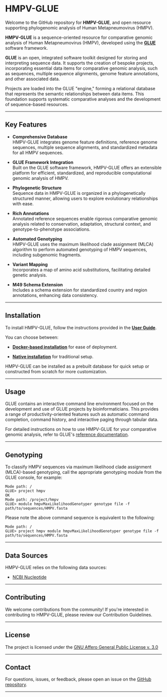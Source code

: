 HMPV-GLUE
=========

Welcome to the GitHub repository for **HMPV-GLUE**, and open resource supporting phylogenomic analysis of Human Metapneumovirus (HMPV).

**HMPV-GLUE** is a sequence-oriented resource for comparative genomic analysis of Human Metapneumovirus (HMPV), developed using the [**GLUE**](https://github.com/giffordlabcvr/gluetools) software framework.

**GLUE** is an open, integrated software toolkit designed for storing and interpreting sequence data. It supports the creation of bespoke projects, incorporating essential data items for comparative genomic analysis, such as sequences, multiple sequence alignments, genome feature annotations, and other associated data.

Projects are loaded into the GLUE "engine," forming a relational database that represents the semantic relationships between data items. This foundation supports systematic comparative analyses and the development of sequence-based resources.

* * * * *

Key Features
------------

-   **Comprehensive Database**\
    HMPV-GLUE integrates genome feature definitions, reference genome sequences, multiple sequence alignments, and standardized metadata for all HMPV sequences.

-   **GLUE Framework Integration**\
    Built on the GLUE software framework, HMPV-GLUE offers an extensible platform for efficient, standardized, and reproducible computational genomic analysis of HMPV.

-   **Phylogenetic Structure**\
    Sequence data in HMPV-GLUE is organized in a phylogenetically structured manner, allowing users to explore evolutionary relationships with ease.

-   **Rich Annotations**\
    Annotated reference sequences enable rigorous comparative genomic analysis related to conservation, adaptation, structural context, and genotype-to-phenotype associations.

-   **Automated Genotyping**\
    HMPV-GLUE uses the maximum likelihood clade assignment (MLCA) algorithm to perform automated genotyping of HMPV sequences, including subgenomic fragments.

-   **Variant Mapping**\
    Incorporates a map of amino acid substitutions, facilitating detailed genetic analysis.

-   **M49 Schema Extension**\
    Includes a schema extension for standardized country and region annotations, enhancing data consistency.

* * * * *

Installation
------------

To install HMPV-GLUE, follow the instructions provided in the [**User Guide**](https://github.com/giffordlabcvr/HMPV-GLUE/wiki).

You can choose between:

-   [**Docker-based installation**](https://github.com/giffordlabcvr/HMPV-GLUE/wiki/Docker-Installation) for ease of deployment.

-   [**Native installation**](https://github.com/giffordlabcvr/HMPV-GLUE/wiki/Native-Installation) for traditional setup.

HMPV-GLUE can be installed as a prebuilt database for quick setup or constructed from scratch for more customization.

* * * * *

Usage
-----

GLUE contains an interactive command line environment focused on the development and use of GLUE projects by bioinformaticians. This provides a range of productivity-oriented features such as automatic command completion, command history, and interactive paging through tabular data.

For detailed instructions on how to use HMPV-GLUE for your comparative genomic analysis, refer to GLUE's [reference documentation](http://glue-tools.cvr.gla.ac.uk/).

* * * * *

Genotyping
----------

To classify HMPV sequences via maximum likelihood clade assignment (MLCA)-based genotyping, call the appropriate genotyping module from the GLUE console, for example:

```
Mode path: /
GLUE> project hmpv
OK
Mode path: /project/hmpv
GLUE> module hmpvMaxLikelihoodGenotyper genotype file -f path/to/sequences/HMPV.fasta
```

Please note the above command sequence is equivalent to the following:

```
Mode path: /
GLUE> project hmpv module hmpvMaxLikelihoodGenotyper genotype file -f path/to/sequences/HMPV.fasta
```

* * * * *

Data Sources
------------

HMPV-GLUE relies on the following data sources:

-   [NCBI Nucleotide](https://www.ncbi.nlm.nih.gov/nuccore)

* * * * *

Contributing
------------

We welcome contributions from the community! If you're interested in contributing to HMPV-GLUE, please review our Contribution Guidelines.

* * * * *

License
-------

The project is licensed under the [GNU Affero General Public License v. 3.0](https://www.gnu.org/licenses/agpl-3.0.en.html)

* * * * *

Contact
-------

For questions, issues, or feedback, please open an issue on the [GitHub repository](https://github.com/giffordlabcvr/HMPV-GLUE/issues).

* * * * *
